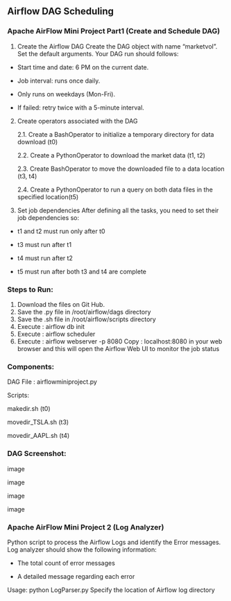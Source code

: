 Airflow DAG Scheduling
------------------------------------------------------------------------------------------------------------------------------------------------------------
### Apache AirFlow Mini Project Part1 (Create and Schedule DAG) ###

1. Create the Airflow DAG Create the DAG object with name “marketvol”. Set the default arguments. Your DAG run should follows:

* Start time and date: 6 PM on the current date.

* Job interval: runs once daily.

* Only runs on weekdays (Mon-Fri).

* If failed: retry twice with a 5-minute interval.


2. Create operators associated with the DAG

    2.1. Create a BashOperator to initialize a temporary directory for data download (t0)

    2.2. Create a PythonOperator to download the market data (t1, t2)

    2.3. Create BashOperator to move the downloaded file to a data location (t3, t4)

    2.4. Create a PythonOperator to run a query on both data files in the specified location(t5)


3. Set job dependencies After defining all the tasks, you need to set their job dependencies so:

* t1 and t2 must run only after t0

* t3 must run after t1

* t4 must run after t2

* t5 must run after both t3 and t4 are complete


### Steps to Run: ###

1. Download the files on Git Hub.
2. Save the .py file in /root/airflow/dags directory
3. Save the .sh file in /root/airflow/scripts directory
4. Execute : airflow db init
5. Execute : airflow scheduler
6. Execute : airflow webserver -p 8080 Copy : localhost:8080 in your web browser and this will open the Airflow Web UI to monitor the job status

### Components: ###

DAG File : airflowminiproject.py

Scripts:

makedir.sh (t0)

movedir_TSLA.sh (t3)

movedir_AAPL.sh (t4)

### DAG Screenshot: ###
image

image

image

image

### Apache AirFlow Mini Project 2 (Log Analyzer) ###

Python script to process the Airflow Logs and identify the Error messages. Log analyzer should show the following information:

* The total count of error messages

* A detailed message regarding each error

Usage: python LogParser.py Specify the location of Airflow log directory


